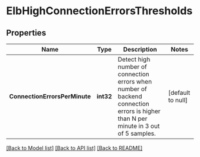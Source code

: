 # ElbHighConnectionErrorsThresholds

## Properties
Name | Type | Description | Notes
------------ | ------------- | ------------- | -------------
**ConnectionErrorsPerMinute** | **int32** | Detect high number of connection errors when number of backend connection errors is higher than N per minute in 3 out of 5 samples. | [default to null]

[[Back to Model list]](../README.md#documentation-for-models) [[Back to API list]](../README.md#documentation-for-api-endpoints) [[Back to README]](../README.md)



